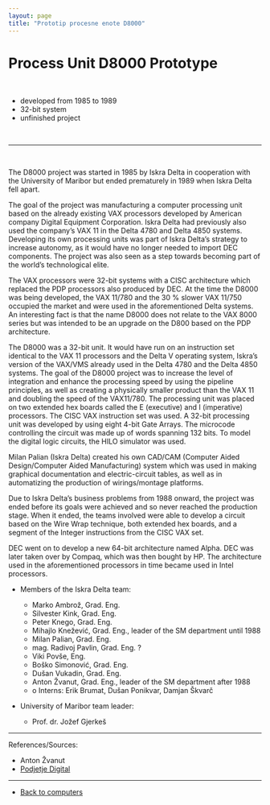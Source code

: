 ```yaml
---
layout: page
title: "Prototip procesne enote D8000"
---
```


# Process Unit D8000 Prototype


<br>

 - developed from 1985 to 1989
 - 32-bit system
 - unfinished project

<br>


------

<br>

The D8000 project was started in 1985 by Iskra Delta in cooperation with the University of Maribor but ended prematurely in 1989 when Iskra Delta fell apart.

The goal of the project was manufacturing a computer processing unit based on the already existing VAX processors developed by American company Digital Equipment Corporation. Iskra Delta had previously also used the company’s VAX 11 in the Delta 4780 and Delta 4850 systems. Developing its own processing units was part of Iskra Delta’s strategy to increase autonomy, as it would have no longer needed to import DEC components. The project was also seen as a step towards becoming part of the world’s technological elite.

The VAX processors were 32-bit systems with a CISC architecture which replaced the PDP processors also produced by DEC. At the time the D8000 was being developed, the VAX 11/780 and the 30 % slower VAX 11/750 occupied the market and were used in the aforementioned Delta systems. An interesting fact is that the name D8000 does not relate to the VAX 8000 series but was intended to be an upgrade on the D800 based on the PDP architecture.

The D8000 was a 32-bit unit. It would have run on an instruction set identical to the VAX 11 processors and the Delta V operating system, Iskra’s version of the VAX/VMS already used in the Delta 4780 and the Delta 4850 systems. The goal of the D8000 project was to increase the level of integration and enhance the processing speed by using the pipeline principles, as well as creating a physically smaller product than the VAX 11 and doubling the speed of the VAX11/780. The processing unit was placed on two extended hex boards called the E (executive) and I (imperative) processors. The CISC VAX instruction set was used. A 32-bit processing unit was developed by using eight 4-bit Gate Arrays. The microcode controlling the circuit was made up of words spanning 132 bits. To model the digital logic circuits, the HILO simulator was used.

Milan Palian (Iskra Delta) created his own CAD/CAM (Computer Aided Design/Computer Aided Manufacturing) system which was used in making graphical documentation and electric-circuit tables, as well as in automatizing the production of wirings/montage platforms.

Due to Iskra Delta’s business problems from 1988 onward, the project was ended before its goals were achieved and so never reached the production stage. When it ended, the teams involved were able to develop a circuit based on the Wire Wrap technique, both extended hex boards, and a segment of the Integer instructions from the CISC VAX set.

DEC went on to develop a new 64-bit architecture named Alpha. DEC was later taken over by Compaq, which was then bought by HP. The architecture used in the aforementioned processors in time became used in Intel processors.

* Members of the Iskra Delta team:
	* Marko Ambrož, Grad. Eng.
	* Silvester Kink, Grad. Eng.
	* Peter Knego, Grad. Eng.
	* Mihajlo Knežević, Grad. Eng., leader of the SM department until 1988
	* Milan Palian, Grad. Eng.
	* mag. Radivoj Pavlin, Grad. Eng. ?
	* Viki Povše, Eng.
	* Boško Simonović, Grad. Eng.
	* Dušan Vukadin, Grad. Eng.
	* Anton Žvanut, Grad. Eng., leader of the SM department after 1988
	* o	Interns: Erik Brumat, Dušan Ponikvar, Damjan Škvarč

* University of Maribor team leader:
	* Prof. dr. Jožef Gjerkeš

------

References/Sources:
 - Anton Žvanut
 - [Podjetje Digital](https://digital.com/about/dec/)

------

 - [Back to computers]({{site.base}}/SloRaDe/computers)
